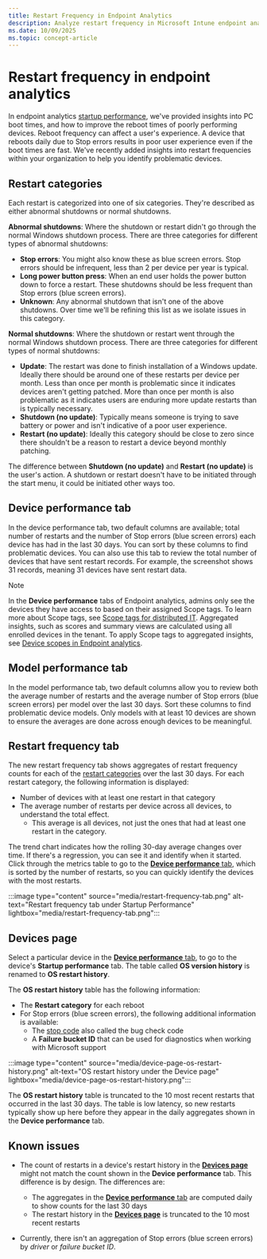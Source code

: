 ```yaml
---
title: Restart Frequency in Endpoint Analytics
description: Analyze restart frequency in Microsoft Intune endpoint analytics to identify device reboot patterns, troubleshoot issues, and improve reliability.
ms.date: 10/09/2025
ms.topic: concept-article
---
```


# Restart frequency in endpoint analytics
<!--IN6225459-->
In endpoint analytics [startup performance](startup-performance.md), we've provided insights into PC boot times, and how to improve the reboot times of poorly performing devices. Reboot frequency can affect a user's experience. A device that reboots daily due to Stop errors results in poor user experience even if the boot times are fast. We've recently added insights into restart frequencies within your organization to help you identify problematic devices.

## Restart categories

Each restart is categorized into one of six categories. They're described as either abnormal shutdowns or normal shutdowns.

**Abnormal shutdowns**: Where the shutdown or restart didn't go through the normal Windows shutdown process. There are three categories for different types of abnormal shutdowns:

- **Stop errors**: You might also know these as blue screen errors. Stop errors should be infrequent, less than 2 per device per year is typical.
- **Long power button press**: When an end user holds the power button down to force a restart. These shutdowns should be less frequent than Stop errors (blue screen errors).
- **Unknown**: Any abnormal shutdown that isn't one of the above shutdowns. Over time we'll be refining this list as we isolate issues in this category.

**Normal shutdowns**: Where the shutdown or restart went through the normal Windows shutdown process. There are three categories for different types of normal shutdowns:

- **Update**: The restart was done to finish installation of a Windows update. Ideally there should be around one of these restarts per device per month. Less than once per month is problematic since it indicates devices aren't getting patched. More than once per month is also problematic as it indicates users are enduring more update restarts than is typically necessary.
- **Shutdown (no update)**: Typically means someone is trying to save battery or power and isn't indicative of a poor user experience.
- **Restart (no update)**: Ideally this category should be close to zero since there shouldn't be a reason to restart a device beyond monthly patching.

The difference between **Shutdown (no update)** and **Restart (no update)** is the user's action. A shutdown or restart doesn't have to be initiated through the start menu, it could be initiated other ways too.

## Device performance tab

In the device performance tab, two default columns are available; total number of restarts and the number of Stop errors (blue screen errors) each device has had in the last 30 days. You can sort by these columns to find problematic devices. You can also use this tab to review the total number of devices that have sent restart records. For example, the screenshot shows 31 records, meaning 31 devices have sent restart data.

> [!NOTE]
> In the **Device performance** tabs of Endpoint analytics, admins only see the devices they have access to based on their assigned Scope tags. To learn more about Scope tags, see [Scope tags for distributed IT](../intune-service/fundamentals/scope-tags.md). Aggregated insights, such as scores and summary views are calculated using all enrolled devices in the tenant. To apply Scope tags to aggregated insights, see [Device scopes in Endpoint analytics](device-scopes.md).

## Model performance tab

In the model performance tab, two default columns allow you to review both the average number of restarts and the average number of Stop errors (blue screen errors) per model over the last 30 days. Sort these columns to find problematic device models. Only models with at least 10 devices are shown to ensure the averages are done across enough devices to be meaningful.

## Restart frequency tab

The new restart frequency tab shows aggregates of restart frequency counts for each of the [restart categories](#restart-categories) over the last 30 days. For each restart category, the following information is displayed:

- Number of devices with at least one restart in that category
- The average number of restarts per device across all devices, to understand the total effect.
  - This average is all devices, not just the ones that had at least one restart in the category.

The trend chart indicates how the rolling 30-day average changes over time. If there's a regression, you can see it and identify when it started. Click through the metrics table to go to the [**Device performance** tab](#device-performance-tab), which is sorted by the number of restarts, so you can quickly identify the devices with the most restarts.

:::image type="content" source="media/restart-frequency-tab.png" alt-text="Restart frequency tab under Startup Performance" lightbox="media/restart-frequency-tab.png":::

## Devices page

Select a particular device in the [**Device performance** tab](#device-performance-tab), to go to the device's **Startup performance** tab. The table called **OS version history** is renamed to **OS restart history**.

The **OS restart history** table has the following information:

- The **Restart category** for each reboot
- For Stop errors (blue screen errors), the following additional information is available:
  - The [stop code](/windows-hardware/drivers/debugger/bug-check-code-reference2) also called the bug check code
  - A **Failure bucket ID** that can be used for diagnostics when working with Microsoft support

:::image type="content" source="media/device-page-os-restart-history.png" alt-text="OS restart history under the Device page" lightbox="media/device-page-os-restart-history.png":::

The **OS restart history** table is truncated to the 10 most recent restarts that occurred in the last 30 days. The table is low latency, so new restarts typically show up here before they appear in the daily aggregates shown in the **Device performance** tab.

## Known issues

- The count of restarts in a device's restart history in the [**Devices page**](#devices-page) might not match the count shown in the **Device performance** tab. This difference is by design. The differences are:

  - The aggregates in the [**Device performance** tab](#device-performance-tab) are computed daily to show counts for the last 30 days
  - The restart history in the [**Devices page**](#devices-page) is truncated to the 10 most recent restarts

- Currently, there isn't an aggregation of Stop errors (blue screen errors) by *driver* or *failure bucket ID*.
